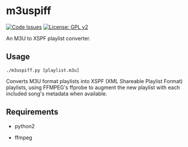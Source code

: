 # m3uspiff
[![Code Issues](https://www.quantifiedcode.com/api/v1/project/ca3c7e99191f4f07b354945ff9108628/badge.svg)](https://www.quantifiedcode.com/app/project/ca3c7e99191f4f07b354945ff9108628)
[![License: GPL v2](https://img.shields.io/badge/License-GPL%20v2-blue.svg)](https://www.gnu.org/licenses/old-licenses/gpl-2.0.en.html)

An M3U to XSPF playlist converter.

## Usage
``./m3uspiff.py [playlist.m3u]``

Converts M3U format playlists into XSPF (XML Shareable Playlist Format) playlists, using FFMPEG's ffprobe to augment the new playlist with each included song's metadata when available.

## Requirements
* python2

* ffmpeg